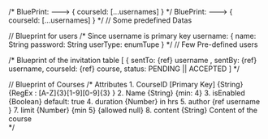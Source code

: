 /*
BluePrint: ---> 
{
    courseId: [...usernames]
}
*/
   BluePrint: ---> 
{
    courseId: [...usernames]
}
*/
// Some predefined Datas

// Blueprint for users
/* Since username is primary key
    username: {
        name: String
        password: String 
        userType: enumTupe
    }
*/
// Few Pre-defined users

/*
    Blueprint of the invitation table
    [
        { 
            sentTo: {ref} username , 
            sentBy: {ref} username, 
            courseId: {ref} course,
            status: PENDING || ACCEPTED
    ]
*/

// Blueprint of Courses
/*
    Attributes
    1. CourseID [Primary Key] {String} {RegEx : [A-Z]{3}[1-9][0-9]{3} }
    2. Name {String} {min: 4}
    3. isEnabled {Boolean} default: true
    4. duration {Number} in hrs
    5. author {ref username }
    7. limit {Number} {min 5} {allowed null}
    8. content {String} Content of the course     
*/

